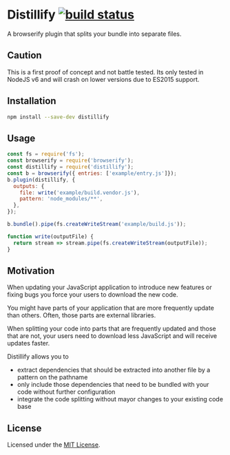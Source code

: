 # Distillify [![build status][1]][2]

A browserify plugin that splits your bundle into separate files.

## Caution

This is a first proof of concept and not battle tested. Its only tested in NodeJS v6 and will crash on lower versions due to ES2015 support.

## Installation

``` bash
npm install --save-dev distillify
```

## Usage

``` javascript
const fs = require('fs');
const browserify = require('browserify');
const distillify = require('distillify');
const b = browserify({ entries: ['example/entry.js']});
b.plugin(distillify, {
  outputs: {
    file: write('example/build.vendor.js'),
    pattern: 'node_modules/**',
  },
});

b.bundle().pipe(fs.createWriteStream('example/build.js'));

function write(outputFile) {
  return stream => stream.pipe(fs.createWriteStream(outputFile));
}
```

## Motivation

When updating your JavaScript application to introduce new features or fixing bugs you force your users to download the new code.

You might have parts of your application that are more frequently update than others. Often, those parts are external libraries.

When splitting your code into parts that are frequently updated and those that are not, your users need to download less JavaScript and will receive updates faster.

Distillify allows you to

* extract dependencies that should be extracted into another file by a pattern on the pathname
* only include those dependencies that need to be bundled with your code without further configuration
* integrate the code splitting without mayor changes to your existing code base

## License

Licensed under the [MIT License](https://opensource.org/licenses/mit-license.php).

[1]: https://travis-ci.org/garthenweb/distillify.svg
[2]: https://travis-ci.org/garthenweb/distillify
